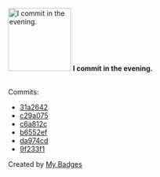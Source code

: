 <img src="https://github.com/my-badges/my-badges/blob/master/src/all-badges/time-of-commit/evening-commits.png?raw=true" alt="I commit in the evening." title="I commit in the evening." width="128">
<strong>I commit in the evening.</strong>
<br><br>

Commits:

- <a href="https://github.com/general-CbIC/my-badges/commit/31a2642cbbc2832ca4158de8e6c8c8c68c05c3af">31a2642</a>
- <a href="https://github.com/general-CbIC/poolex/commit/c29a07545534dd13a037f7cc40f0849d938efc7f">c29a075</a>
- <a href="https://github.com/general-CbIC/poolex/commit/c6a812c19a968726b48ce972d0822883ed58847a">c6a812c</a>
- <a href="https://github.com/general-CbIC/poolex/commit/b6552ef85315880984d5ee26dc67746f79b0c67f">b6552ef</a>
- <a href="https://github.com/general-CbIC/poolex/commit/da974cd45689c24f6535890d3bb2dc7fa4d0e971">da974cd</a>
- <a href="https://github.com/general-CbIC/poolex/commit/9f233f1074797b588bb5552e48eae5e55b9b96fb">9f233f1</a>


Created by <a href="https://github.com/my-badges/my-badges">My Badges</a>
